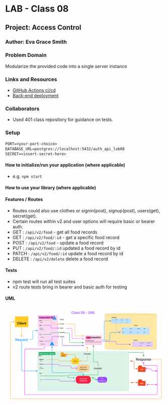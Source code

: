 # LAB - Class 08

## Project: Access Control

### Author: Eva Grace Smith

### Problem Domain

Modularize the provided code into a single server instance

### Links and Resources

- [GitHub Actions ci/cd](https://github.com/EvaGraceSmith/auth-api)
- [Back-end deployment](https://auth-api-xzpo.onrender.com)

### Collaborators

- Used 401 class repository for guidance on tests.

### Setup

    PORT=<your-port-choice>
    DATABASE_URL=postgres://localhost:5432/auth_api_lab08
    SECRET=<insert-secret-here>

#### How to initialize/run your application (where applicable)

- e.g. `npm start`

#### How to use your library (where applicable)

#### Features / Routes

- Routes could also use clothes or signin(post), signup(post), users(get), secret(get).
- Certain routes within v2 and user options will require basic or bearer auth.
- GET : `/api/v2/food` - get all food records
- GET : `/api/v2/food/:id` - get a specific food record
- POST : `/api/v2/food` - update a food record
- PUT : `/api/v2/food/:id` updated a food record by id
- PATCH : `/api/v2/food/:id` update a food record by id
- DELETE : `/api/v2/delete` delete a food record

#### Tests

- npm test will run all test suites
- v2 route tests bring in bearer and basic auth for testing

#### UML

![UML](./img/Class-08-UML.png)
